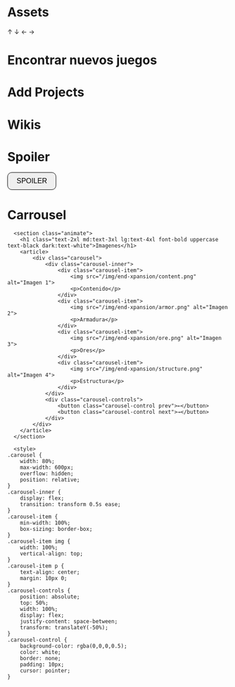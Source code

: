 # Assets
 ↑ ↓ ← →

# Encontrar nuevos juegos

# Add Projects

# Wikis

# Spoiler

<button class="py-2 px-4 truncate rounded text-xs md:text-sm lg:text-base border border-black/25 dark:border-white/25 hover:bg-black/5 hover:dark:bg-white/15 blend" id="spoiler-button">SPOILER</button>
<div id="spoiler-content" class="hidden">
    <img src="spoiler.png" alt="Imagen Spoiler">
</div>


<style>
    .hidden {
    display: none;
    }

    #spoiler-content {
    margin-top: 10px;
    }

    button {
    padding: 10px 20px;
    border: 1px solid;
    border-radius: 10px;
    font-size: 16px;
    cursor: pointer;
    }

    button:hover{
    border: 1px solid;
    border-radius: 25px;
    }
</style>

<script>
document.addEventListener('DOMContentLoaded', function() {
    const button = document.getElementById('spoiler-button');
    const content = document.getElementById('spoiler-content');

    if (button && content) {
        button.addEventListener('click', function() {
            content.classList.toggle('hidden');
        });
    } else {
        if (!button) {
            console.error("El botón con el ID 'spoiler-button' no se encontró en el DOM.");
        }
        if (!content) {
            console.error("El contenido con el ID 'spoiler-content' no se encontró en el DOM.");
        }
    }
});
</script>

# Carrousel

<!-- Carrousel  -->
      <section class="animate">
        <h1 class="text-2xl md:text-3xl lg:text-4xl font-bold uppercase text-black dark:text-white">Imagenes</h1>
        <article>
            <div class="carousel">
                <div class="carousel-inner">
                    <div class="carousel-item">
                        <img src="/img/end-xpansion/content.png" alt="Imagen 1">
                        <p>Contenido</p>
                    </div>
                    <div class="carousel-item">
                        <img src="/img/end-xpansion/armor.png" alt="Imagen 2">
                        <p>Armadura</p>
                    </div>
                    <div class="carousel-item">
                        <img src="/img/end-xpansion/ore.png" alt="Imagen 3">
                        <p>Ores</p>
                    </div>
                    <div class="carousel-item">
                        <img src="/img/end-xpansion/structure.png" alt="Imagen 4">
                        <p>Estructura</p>
                    </div>
                </div>
                <div class="carousel-controls">
                    <button class="carousel-control prev">←</button>
                    <button class="carousel-control next">→</button>
                </div>
            </div>
        </article>
      </section>

      <style>
    .carousel {
        width: 80%;
        max-width: 600px;
        overflow: hidden;
        position: relative;
    }
    .carousel-inner {
        display: flex;
        transition: transform 0.5s ease;
    }
    .carousel-item {
        min-width: 100%;
        box-sizing: border-box;
    }
    .carousel-item img {
        width: 100%;
        vertical-align: top;
    }
    .carousel-item p {
        text-align: center;
        margin: 10px 0;
    }
    .carousel-controls {
        position: absolute;
        top: 50%;
        width: 100%;
        display: flex;
        justify-content: space-between;
        transform: translateY(-50%);
    }
    .carousel-control {
        background-color: rgba(0,0,0,0.5);
        color: white;
        border: none;
        padding: 10px;
        cursor: pointer;
    }
</style>

<script>
  document.addEventListener('DOMContentLoaded', () => {
      let currentIndex = 0;

      const carouselInner = document.querySelector('.carousel-inner') as HTMLElement;
      const items = document.querySelectorAll('.carousel-item');
      const prevButton = document.querySelector('.prev');
      const nextButton = document.querySelector('.next');

      if (!carouselInner || !items.length || !prevButton || !nextButton) {
          console.error('No se encontraron todos los elementos necesarios del carrusel.');
          return;
      }

      const totalItems = items.length;

      prevButton.addEventListener('click', () => {
          currentIndex = (currentIndex > 0) ? currentIndex - 1 : totalItems - 1;
          updateCarousel();
      });

      nextButton.addEventListener('click', () => {
          currentIndex = (currentIndex < totalItems - 1) ? currentIndex + 1 : 0;
          updateCarousel();
      });

      function updateCarousel() {
          const offset = -currentIndex * 100;
          carouselInner.style.transform = `translateX(${offset}%)`;
      }
  });
</script>